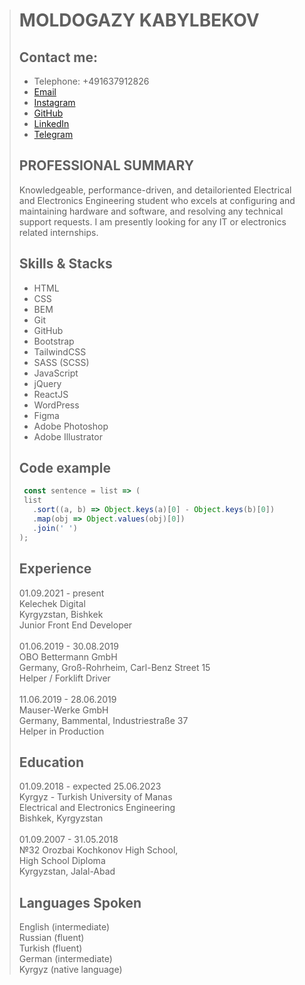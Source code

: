 > # MOLDOGAZY KABYLBEKOV
> 
> ## Contact me:
> - Telephone: +491637912826
> - [Email](mailto:moldogazy.kabylbekov.kk@gmail.com)
> - [Instagram](https://instagram.com/kazy_kaby1bek0v 'Instagram' )
> - [GitHub](https://github.com/MOLDOGAZY/ 'GitHub')
> - [LinkedIn](https://www.linkedin.com/in/moldogazy/ 'LinkedIn')
> - [Telegram](https://t.me/kazy_kaby1bek0v 'Telegram')
>
>
> ## PROFESSIONAL SUMMARY
> Knowledgeable, performance-driven, and detailoriented Electrical and Electronics Engineering
> student who excels at configuring and maintaining
> hardware and software, and resolving any technical
> support requests. I am presently looking for any IT
> or electronics related internships.
> 
> ## Skills & Stacks
> - HTML
> - CSS
> - BEM
> - Git
> - GitHub
> - Bootstrap
> - TailwindCSS
> - SASS (SCSS)
> - JavaScript
> - jQuery
> - ReactJS
> - WordPress
> - Figma
> - Adobe Photoshop
> - Adobe Illustrator
> 
> ##  Code example
> ```js
>  const sentence = list => (
>  list
>    .sort((a, b) => Object.keys(a)[0] - Object.keys(b)[0])
>    .map(obj => Object.values(obj)[0])
>    .join(' ')
>); 
>```
> ## Experience
> 01.09.2021 - present \
> Kelechek Digital \
> Kyrgyzstan, Bishkek \
> Junior Front End Developer \
>\
> 01.06.2019 - 30.08.2019 \
> OBO Bettermann GmbH \
> Germany, Groß-Rohrheim, Carl-Benz Street 15 \
> Helper / Forklift Driver \
>\
> 11.06.2019 - 28.06.2019 \
> Mauser-Werke GmbH \
> Germany, Bammental, Industriestraße 37 \
> Helper in Production
> 
> ## Education
> 01.09.2018 - expected 25.06.2023 \
> Kyrgyz - Turkish University of Manas \
> Electrical and Electronics Engineering \
> Bishkek, Kyrgyzstan \
>\
> 01.09.2007 - 31.05.2018 \
> №32 Orozbai Kochkonov High School, \
> High School Diploma \
> Kyrgyzstan, Jalal-Abad
> 
> ## Languages Spoken
> English (intermediate) \
> Russian (fluent) \
> Turkish (fluent) \
> German (intermediate) \
> Kyrgyz (native language)
